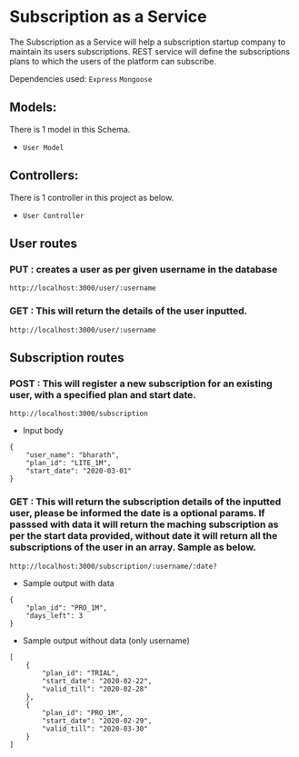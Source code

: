 # Subscription as a Service

The Subscription as a Service will help a subscription startup company to maintain its users subscriptions. REST service will define the subscriptions plans to which the users of the platform can subscribe.

Dependencies used:
`Express`
`Mongoose`

## Models:
There is 1 model in this Schema.
- `User Model`

## Controllers:
There is 1 controller in this project as below.
- `User Controller`

## User routes

### PUT : creates a user as per given username in the database

`http://localhost:3000/user/:username`


### GET : This will return the details of the user inputted.

`http://localhost:3000/user/:username`


## Subscription routes

### POST : This will register a new subscription for an existing user, with a specified plan and start date.

`http://localhost:3000/subscription`

- Input body
```
{ 
    "user_name": "bharath",
    "plan_id": "LITE_1M",  
    "start_date": "2020-03-01" 
}
```

### GET : This will return the subscription details of the inputted user, please be informed the date is a optional params. If passsed with data it will return the maching subscription as per the start data provided, without date it will return all the subscriptions of the user in an array. Sample as below.

`http://localhost:3000/subscription/:username/:date?`

- Sample output with data
```
{ 
    "plan_id": "PRO_1M",
    "days_left": 3 
}
```

- Sample output without data (only username)
```
[
    {
        "plan_id": "TRIAL",
        "start_date": "2020-02-22",
        "valid_till": "2020-02-28"
    },
    {
        "plan_id": "PRO_1M",
        "start_date": "2020-02-29",
        "valid_till": "2020-03-30"
    }
]
```

